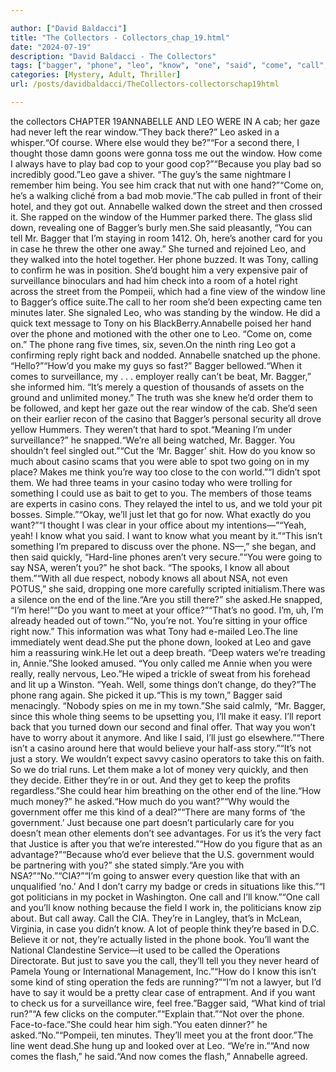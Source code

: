 ```yaml
---

author: ["David Baldacci"]
title: "The Collectors - Collectors_chap_19.html"
date: "2024-07-19"
description: "David Baldacci - The Collectors"
tags: ["bagger", "phone", "leo", "know", "one", "said", "come", "call", "casino", "want", "would", "window", "back", "surveillance", "office", "make", "cab", "bad", "hotel", "got", "annabelle", "room", "case", "tony", "right"]
categories: [Mystery, Adult, Thriller]
url: /posts/davidbaldacci/TheCollectors-collectorschap19html

---
```


the collectors
CHAPTER 19ANNABELLE AND LEO WERE IN A cab; her gaze had never left the rear window.“They back there?” Leo asked in a whisper.“Of course. Where else would they be?”“For a second there, I thought those damn goons were gonna toss me out the window. How come I always have to play bad cop to your good cop?”“Because you play bad so incredibly good.”Leo gave a shiver. “The guy’s the same nightmare I remember him being. You see him crack that nut with one hand?”“Come on, he’s a walking cliché from a bad mob movie.”The cab pulled in front of their hotel, and they got out. Annabelle walked down the street and then crossed it. She rapped on the window of the Hummer parked there. The glass slid down, revealing one of Bagger’s burly men.She said pleasantly, “You can tell Mr. Bagger that I’m staying in room 1412. Oh, here’s another card for you in case he threw the other one away.” She turned and rejoined Leo, and they walked into the hotel together. Her phone buzzed. It was Tony, calling to confirm he was in position. She’d bought him a very expensive pair of surveillance binoculars and had him check into a room of a hotel right across the street from the Pompeii, which had a fine view of the window line to Bagger’s office suite.The call to her room she’d been expecting came ten minutes later. She signaled Leo, who was standing by the window. He did a quick text message to Tony on his BlackBerry.Annabelle poised her hand over the phone and motioned with the other one to Leo. “Come on, come on.” The phone rang five times, six, seven.On the ninth ring Leo got a confirming reply right back and nodded. Annabelle snatched up the phone. “Hello?”“How’d you make my guys so fast?” Bagger bellowed.“When it comes to surveillance, my . . . employer really can’t be beat, Mr. Bagger,” she informed him. “It’s merely a question of thousands of assets on the ground and unlimited money.” The truth was she knew he’d order them to be followed, and kept her gaze out the rear window of the cab. She’d seen on their earlier recon of the casino that Bagger’s personal security all drove yellow Hummers. They weren’t that hard to spot.“Meaning I’m under surveillance?” he snapped.“We’re all being watched, Mr. Bagger. You shouldn’t feel singled out.”“Cut the ‘Mr. Bagger’ shit. How do you know so much about casino scams that you were able to spot two going on in my place? Makes me think you’re way too close to the con world.”“I didn’t spot them. We had three teams in your casino today who were trolling for something I could use as bait to get to you. The members of those teams are experts in casino cons. They relayed the intel to us, and we told your pit bosses. Simple.”“Okay, we’ll just let that go for now. What exactly do you want?”“I thought I was clear in your office about my intentions—”“Yeah, yeah! I know what you said. I want to know what you meant by it.”“This isn’t something I’m prepared to discuss over the phone. NS—,” she began, and then said quickly, “Hard-line phones aren’t very secure.”“You were going to say NSA, weren’t you?” he shot back. “The spooks, I know all about them.”“With all due respect, nobody knows all about NSA, not even POTUS,” she said, dropping one more carefully scripted initialism.There was a silence on the end of the line.“Are you still there?” she asked.He snapped, “I’m here!”“Do you want to meet at your office?”“That’s no good. I’m, uh, I’m already headed out of town.”“No, you’re not. You’re sitting in your office right now.” This information was what Tony had e-mailed Leo.The line immediately went dead.She put the phone down, looked at Leo and gave him a reassuring wink.He let out a deep breath. “Deep waters we’re treading in, Annie.”She looked amused. “You only called me Annie when you were really, really nervous, Leo.”He wiped a trickle of sweat from his forehead and lit up a Winston. “Yeah. Well, some things don’t change, do they?”The phone rang again. She picked it up.“This is my town,” Bagger said menacingly. “Nobody spies on me in my town.”She said calmly, “Mr. Bagger, since this whole thing seems to be upsetting you, I’ll make it easy. I’ll report back that you turned down our second and final offer. That way you won’t have to worry about it anymore. And like I said, I’ll just go elsewhere.”“There isn’t a casino around here that would believe your half-ass story.”“It’s not just a story. We wouldn’t expect savvy casino operators to take this on faith. So we do trial runs. Let them make a lot of money very quickly, and then they decide. Either they’re in or out. And they get to keep the profits regardless.”She could hear him breathing on the other end of the line.“How much money?” he asked.“How much do you want?”“Why would the government offer me this kind of a deal?”“There are many forms of ‘the government.’ Just because one part doesn’t particularly care for you doesn’t mean other elements don’t see advantages. For us it’s the very fact that Justice is after you that we’re interested.”“How do you figure that as an advantage?”“Because who’d ever believe that the U.S. government would be partnering with you?” she stated simply.“Are you with NSA?”“No.”“CIA?”“I’m going to answer every question like that with an unqualified ‘no.’ And I don’t carry my badge or creds in situations like this.”“I got politicians in my pocket in Washington. One call and I’ll know.”“One call and you’ll know nothing because the field I work in, the politicians know zip about. But call away. Call the CIA. They’re in Langley, that’s in McLean, Virginia, in case you didn’t know. A lot of people think they’re based in D.C. Believe it or not, they’re actually listed in the phone book. You’ll want the National Clandestine Service—it used to be called the Operations Directorate. But just to save you the call, they’ll tell you they never heard of Pamela Young or International Management, Inc.”“How do I know this isn’t some kind of sting operation the feds are running?”“I’m not a lawyer, but I’d have to say it would be a pretty clear case of entrapment. And if you want to check us for a surveillance wire, feel free.”Bagger said, “What kind of trial run?”“A few clicks on the computer.”“Explain that.”“Not over the phone. Face-to-face.”She could hear him sigh.“You eaten dinner?” he asked.“No.”“Pompeii, ten minutes. They’ll meet you at the front door.”The line went dead.She hung up and looked over at Leo. “We’re in.”“And now comes the flash,” he said.“And now comes the flash,” Annabelle agreed.